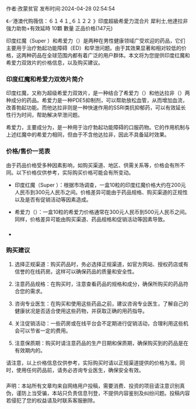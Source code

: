 <p>作者:孜蒙贫官 发布时间:2024-04-28 02:54:54</p>
<p>《✅港澳代购薇信：６１４１_６１２２ 》印度超級希愛力混合片 犀利士,他達拉非 強力助勃+有效延時 10顆 數量 正品价格(147元) </p>
									<p>印度红魔（Super ）和希爱力（）是两种在男性健康领域广受欢迎的药品，它们主要用于治疗勃起功能障碍（ED）和早泄问题。由于其效果显著和相对较低的价格，这两种药品在全球范围内都有着广泛的用户群体。本文将为您提供印度红魔和希爱力双效片的价格信息，以及购买建议。</p><h3 style></h3><p></p><h3 style>印度红魔和希爱力双效片简介</h3><p>印度红魔，又称为超级希爱力双效片，是一种结合了希爱力（）和他达拉非（）两种成分的药品。希爱力是一种PDE5抑制剂，可以帮助放松血管，从而增加血流，改善勃起功能。而他达拉非则是一种快速作用的SSRI类抗抑郁药，可以有效延长性行为时间，帮助解决早泄问题。</p><p>希爱力，主要成分为，是一种用于治疗勃起功能障碍的口服药物。它的作用机制与上述红魔中的希爱力相同，但由于不含他达拉非，因此不具备延时效果。</p><h3 style></h3><h3 style>价格/售价一览表</h3><p>由于药品价格受多种因素影响，如购买渠道、地区、供需关系等，价格会有所不同。以下价格仅供参考，实际购买价格可能会有所变动。</p><ul style class><li><p>印度红魔（Super ）：根据市场调查，一盒10粒的印度红魔价格大约在200元人民币到300元人民币之间。价格差异可能由于药品规格、购买渠道的正规性以及是否有促销活动等因素造成。</p></li><li><p>希爱力（）：一盒10粒的希爱力价格通常在300元人民币到500元人民币之间。同样，价格差异可能由购买渠道、药品规格和促销活动等因素导致。</p></li><li><h3 style></h3></li></ul><h3 style>购买建议</h3><ol style class><li><p>选择正规渠道：购买药品时，务必选择正规渠道，如官方网站、授权药店或有信誉的在线药房。这样可以确保药品的质量和安全性。</p></li><li><p>注意药品规格：在购买时，注意查看药品的规格和成分，确保所购买的药品符合您的需求。</p></li><li><p>咨询专业医生：在购买和使用这些药品之前，建议咨询专业医生，了解自己的健康状况是否适合使用这些药物，并获取正确的用药指导。</p></li><li><p>关注促销活动：一些药房或在线平台会不定期进行促销活动，合理利用这些机会可以节省一定的费用。</p></li><li><p>注意保质期：购买时请注意药品的生产日期和保质期，确保购买到的药品是在有效期内的。</p></li></ol><p>请注意，以上价格信息仅供参考，实际购买时请以正规渠道提供的价格为准。同时，使用任何药品前，请务必咨询专业医生，确保安全有效。</p><p></p><h3 style></h3><p></p>				声明：本站所有文章均来自网络用户投稿，需要消费、投资的项目请注意识别真伪，谨防上当受骗，本站只负责信息刊登，不提供内容鉴别及纠纷问题。投稿内容若侵犯了您的权益请及时联系客服删除。				
